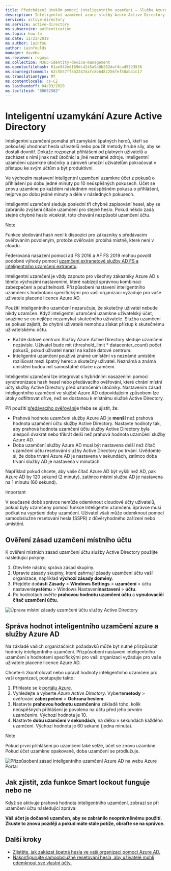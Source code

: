 ```yaml
---
title: Předcházení útokům pomocí inteligentního uzamčení – Služba Azure Active Directory
description: Inteligentní uzamčení azure služby Azure Active Directory pomáhá chránit vaši organizaci před útoky hrubou silou, které se snaží uhodnout hesla
services: active-directory
ms.service: active-directory
ms.subservice: authentication
ms.topic: how-to
ms.date: 11/21/2019
ms.author: iainfou
author: iainfoulds
manager: daveba
ms.reviewer: rogoya
ms.collection: M365-identity-device-management
ms.openlocfilehash: 61ae942ed189dc4245a9a0b282daf4cad5323536
ms.sourcegitcommit: 62c5557ff3b2247dafc8bb482256fef58ab41c17
ms.translationtype: MT
ms.contentlocale: cs-CZ
ms.lasthandoff: 04/03/2020
ms.locfileid: "80652582"
---
```

# <a name="azure-active-directory-smart-lockout"></a>Inteligentní uzamykání Azure Active Directory

Inteligentní uzamčení pomáhá při zamykání špatných herců, kteří se pokoušejí uhodnout hesla uživatelů nebo použít metody hrubé síly, aby se dostali dovnitř. Dokáže rozpoznat přihlášení od platných uživatelů a zacházet s nimi jinak než útočníci a jiné neznámé zdroje. Inteligentní uzamčení uzamkne útočníky a zároveň umožní uživatelům pokračovat v přístupu ke svým účtům a být produktivní.

Ve výchozím nastavení inteligentní uzamčení uzamkne účet z pokusů o přihlášení po dobu jedné minuty po 10 neúspěšných pokusech. Účet se znovu uzamkne po každém následném neúspěšném pokusu o přihlášení, nejprve po dobu jedné minuty a déle v následných pokusech.

Inteligentní uzamčení sleduje poslední tři chybné zapisování hesel, aby se zabránilo zvýšení čítače uzamčení pro stejné heslo. Pokud někdo zadá stejné chybné heslo vícekrát, toto chování nezpůsobí uzamčení účtu.

 > [!NOTE]
 > Funkce sledování hash není k dispozici pro zákazníky s předávacím ověřováním povoleným, protože ověřování probíhá místně, které není v cloudu.

Federovaná nasazení pomocí ad FS 2016 a AF FS 2019 mohou povolit podobné výhody pomocí [uzamčení extranetové služby AD FS a inteligentního uzamčení extranetu](https://docs.microsoft.com/windows-server/identity/ad-fs/operations/configure-ad-fs-extranet-smart-lockout-protection).

Inteligentní uzamčení je vždy zapnuto pro všechny zákazníky Azure AD s těmito výchozími nastaveními, které nabízejí správnou kombinaci zabezpečení a použitelnosti. Přizpůsobení nastavení inteligentního uzamčení s hodnotami specifickými pro vaši organizaci vyžaduje pro vaše uživatele placené licence Azure AD.

Použití inteligentního uzamčení nezaručuje, že skutečný uživatel nebude nikdy uzamčen. Když inteligentní uzamčení uzamkne uživatelský účet, snažíme se co nejlépe nezamykat skutečného uživatele. Služba uzamčení se pokusí zajistit, že chybní uživatelé nemohou získat přístup k skutečnému uživatelskému účtu.  

* Každé datové centrum Služby Azure Active Directory sleduje uzamčení nezávisle. Uživatel bude mít (threshold_limit * datacenter_count) počet pokusů, pokud uživatel narazí na každé datové centrum.
* Inteligentní uzamčení používá známé umístění vs neznámé umístění rozlišovat mezi špatný herec a skutečný uživatel. Neznámá a známá umístění budou mít samostatné čítače uzamčení.

Inteligentní uzamčení lze integrovat s hybridními nasazeními pomocí synchronizace hash hesel nebo předávacího ověřování, které chrání místní účty služby Active Directory před uzamčením útočníky. Nastavením zásad inteligentního uzamčení ve službě Azure AD odpovídajícím způsobem lze útoky odfiltrovat dříve, než se dostanou k místnímu službě Active Directory.

Při použití [předávacího ověřování](../hybrid/how-to-connect-pta.md)je třeba se ujistit, že:

* Prahová hodnota uzamčení služby Azure AD je **menší** než prahová hodnota uzamčení účtu služby Active Directory. Nastavte hodnoty tak, aby prahová hodnota uzamčení účtu služby Active Directory byla alespoň dvakrát nebo třikrát delší než prahová hodnota uzamčení služby Azure AD. 
* Doba uzamčení služby Azure AD musí být nastavena delší než čítač uzamčení účtu resetování služby Active Directory po trvání. Uvědomte si, že doba trvání Azure AD je nastavena v sekundách, zatímco doba trvání služby AD je nastavena v minutách. 

Například pokud chcete, aby vaše čítač Azure AD být vyšší než AD, pak Azure AD by 120 sekund (2 minuty), zatímco místní služba AD je nastavena na 1 minutu (60 sekund).

> [!IMPORTANT]
> V současné době správce nemůže odemknout cloudové účty uživatelů, pokud byly uzamčeny pomocí funkce Inteligentní uzamčení. Správce musí počkat na vypršení doby uzamčení. Uživatel však může odemknout pomocí samoobslužné resetování hesla (SSPR) z důvěryhodného zařízení nebo umístění.

## <a name="verify-on-premises-account-lockout-policy"></a>Ověření zásad uzamčení místního účtu

K ověření místních zásad uzamčení účtu služby Active Directory použijte následující pokyny:

1. Otevřete nástroj správa zásad skupiny.
2. Upravte zásady skupiny, které zahrnují zásady uzamčení účtu vaší organizace, například **výchozí zásady domény**.
3. Přejděte do**části Zásady** > **Windows Settings** >  **uzamčení** > účtu nastavení**systému** > Windows Nastavení**nastavení** > **účtu**.
4. Po hodnotách ověřte **prahovou hodnotu uzamčení účtu** a **vynulovacíčí čítač uzamčení účtu.**

![Úprava místní zásady uzamčení účtu služby Active Directory](./media/howto-password-smart-lockout/active-directory-on-premises-account-lockout-policy.png)

## <a name="manage-azure-ad-smart-lockout-values"></a>Správa hodnot inteligentního uzamčení azure a služby Azure AD

Na základě vašich organizačních požadavků může být nutné přizpůsobit hodnoty inteligentního uzamčení. Přizpůsobení nastavení inteligentního uzamčení s hodnotami specifickými pro vaši organizaci vyžaduje pro vaše uživatele placené licence Azure AD.

Chcete-li zkontrolovat nebo upravit hodnoty inteligentního uzamčení pro vaši organizaci, postupujte takto:

1. Přihlaste se k [portálu Azure](https://portal.azure.com).
1. Vyhledejte a vyberte *Azure Active Directory*. Vyberte**metody** > ověřování **zabezpečení** > **Ochrana heslem**.
1. Nastavte **prahovou hodnotu uzamčení**na základě toho, kolik neúspěšných přihlášení je povoleno na účtu před jeho prvním uzamčením. Výchozí hodnota je 10.
1. Nastavte **dobu uzamčení v sekundách**, na délku v sekundách každého uzamčení. Výchozí hodnota je 60 sekund (jedna minuta).

> [!NOTE]
> Pokud první přihlášení po uzamčení také selže, účet se znovu uzamkne. Pokud účet uzamkne opakovaně, doba uzamčení se prodlužuje.

![Přizpůsobení zásad inteligentního uzamčení Azure AD na webu Azure Portal](./media/howto-password-smart-lockout/azure-active-directory-custom-smart-lockout-policy.png)

## <a name="how-to-determine-if-the-smart-lockout-feature-is-working-or-not"></a>Jak zjistit, zda funkce Smart lockout funguje nebo ne

Když se aktivuje prahová hodnota inteligentního uzamčení, zobrazí se při uzamčení účtu následující zpráva:

**Váš účet je dočasně uzamčen, aby se zabránilo neoprávněnému použití. Zkuste to znovu později a pokud máte stále potíže, obraťte se na správce.**

## <a name="next-steps"></a>Další kroky

* [Zjistěte, jak zakázat špatná hesla ve vaší organizaci pomocí Azure AD.](howto-password-ban-bad.md)
* [Nakonfigurujte samoobslužné resetování hesla, aby uživatelé mohli odemknout své vlastní účty.](quickstart-sspr.md)
